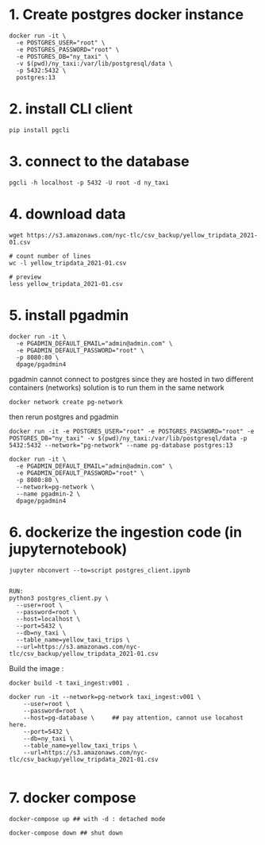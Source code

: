 

# 1. Create postgres docker instance

```
docker run -it \
  -e POSTGRES_USER="root" \
  -e POSTGRES_PASSWORD="root" \
  -e POSTGRES_DB="ny_taxi" \
  -v $(pwd)/ny_taxi:/var/lib/postgresql/data \
  -p 5432:5432 \
  postgres:13
```

# 2. install CLI client 

```
pip install pgcli
```

# 3. connect to the database
```
pgcli -h localhost -p 5432 -U root -d ny_taxi
```

# 4. download data
```
wget https://s3.amazonaws.com/nyc-tlc/csv_backup/yellow_tripdata_2021-01.csv

# count number of lines 
wc -l yellow_tripdata_2021-01.csv 

# preview
less yellow_tripdata_2021-01.csv  

```


# 5. install pgadmin
```
docker run -it \
  -e PGADMIN_DEFAULT_EMAIL="admin@admin.com" \
  -e PGADMIN_DEFAULT_PASSWORD="root" \
  -p 8080:80 \
  dpage/pgadmin4
```
pgadmin cannot connect to postgres since they are hosted in two different containers (networks)
solution is to run them in the same network 
```
docker network create pg-network
```

then rerun postgres and pgadmin
```
docker run -it -e POSTGRES_USER="root" -e POSTGRES_PASSWORD="root" -e POSTGRES_DB="ny_taxi" -v $(pwd)/ny_taxi:/var/lib/postgresql/data -p 5432:5432 --network="pg-network" --name pg-database postgres:13
```

```
docker run -it \
  -e PGADMIN_DEFAULT_EMAIL="admin@admin.com" \
  -e PGADMIN_DEFAULT_PASSWORD="root" \
  -p 8080:80 \
  --network=pg-network \
  --name pgadmin-2 \
  dpage/pgadmin4
```



# 6. dockerize the ingestion code (in jupyternotebook)
```
jupyter nbconvert --to=script postgres_client.ipynb


RUN:
python3 postgres_client.py \
  --user=root \
  --password=root \
  --host=localhost \
  --port=5432 \
  --db=ny_taxi \
  --table_name=yellow_taxi_trips \
  --url=https://s3.amazonaws.com/nyc-tlc/csv_backup/yellow_tripdata_2021-01.csv

```


Build the image : 
```
docker build -t taxi_ingest:v001 .

```

```
docker run -it --network=pg-network taxi_ingest:v001 \
    --user=root \
    --password=root \
    --host=pg-database \     ## pay attention, cannot use locahost here. 
    --port=5432 \
    --db=ny_taxi \
    --table_name=yellow_taxi_trips \
    --url=https://s3.amazonaws.com/nyc-tlc/csv_backup/yellow_tripdata_2021-01.csv


```


# 7. docker compose

```
docker-compose up ## with -d : detached mode  

docker-compose down ## shut down
```







